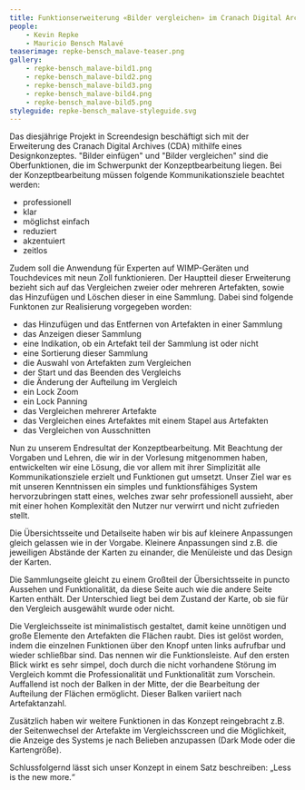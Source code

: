 ```yaml
---
title: Funktionserweiterung «Bilder vergleichen» im Cranach Digital Archive
people:
    - Kevin Repke
    - Mauricio Bensch Malavé
teaserimage: repke-bensch_malave-teaser.png
gallery:
    - repke-bensch_malave-bild1.png
    - repke-bensch_malave-bild2.png
    - repke-bensch_malave-bild3.png
    - repke-bensch_malave-bild4.png
    - repke-bensch_malave-bild5.png
styleguide: repke-bensch_malave-styleguide.svg
---
```


Das diesjährige Projekt in Screendesign beschäftigt sich mit der Erweiterung des Cranach Digital Archives (CDA) mithilfe eines Designkonzeptes. "Bilder einfügen" und "Bilder vergleichen" sind die Oberfunktionen, die im Schwerpunkt der Konzeptbearbeitung liegen. Bei der Konzeptbearbeitung müssen folgende Kommunikationsziele beachtet werden:

- professionell
- klar
- möglichst einfach
- reduziert
- akzentuiert 
- zeitlos

Zudem soll die Anwendung für Experten auf WIMP-Geräten und Touchdevices mit neun Zoll funktionieren.
Der Hauptteil dieser Erweiterung bezieht sich auf das Vergleichen zweier oder mehreren Artefakten, sowie das Hinzufügen und Löschen dieser in eine Sammlung. Dabei sind folgende Funktonen zur Realisierung vorgegeben worden:

- das Hinzufügen und das Entfernen von Artefakten in einer Sammlung
- das Anzeigen dieser Sammlung
- eine Indikation, ob ein Artefakt teil der Sammlung ist oder nicht
- eine Sortierung dieser Sammlung
- die Auswahl von Artefakten zum Vergleichen
- der Start und das Beenden des Vergleichs
- die Änderung der Aufteilung im Vergleich
- ein Lock Zoom
- ein Lock Panning
- das Vergleichen mehrerer Artefakte
- das Vergleichen eines Artefaktes mit einem Stapel aus Artefakten
- das Vergleichen von Ausschnitten


Nun zu unserem Endresultat der Konzeptbearbeitung. Mit Beachtung der Vorgaben und Lehren, die wir in der Vorlesung mitgenommen haben, entwickelten wir eine Lösung, die vor allem mit ihrer Simplizität alle Kommunikationsziele erzielt und Funktionen gut umsetzt. Unser Ziel war es mit unseren Kenntnissen ein simples und funktionsfähiges System hervorzubringen statt eines, welches zwar sehr professionell aussieht, aber mit einer hohen Komplexität den Nutzer nur verwirrt und nicht zufrieden stellt.

Die Übersichtsseite und Detailseite haben wir bis auf kleinere Anpassungen gleich gelassen wie in der Vorgabe. Kleinere Anpassungen sind z.B. die jeweiligen Abstände der Karten zu einander, die Menüleiste und das Design der Karten.

Die Sammlungseite gleicht zu einem Großteil der Übersichtsseite in puncto Aussehen und Funktionalität, da diese Seite auch wie die andere Seite Karten enthält. Der Unterschied liegt bei dem Zustand der Karte, ob sie für den Vergleich ausgewählt wurde oder nicht.

Die Vergleichsseite ist minimalistisch gestaltet, damit keine unnötigen und große Elemente den Artefakten die Flächen raubt. Dies ist gelöst worden, indem die einzelnen Funktionen über den Knopf unten links aufrufbar und wieder schließbar sind. Das nennen wir die Funktionsleiste. Auf den ersten Blick wirkt es sehr simpel, doch durch die nicht vorhandene Störung im Vergleich kommt die Professionalität und Funktionalität zum Vorschein. Auffallend ist noch der Balken in der Mitte, der die Bearbeitung der Aufteilung der Flächen ermöglicht. Dieser Balken variiert nach Artefaktanzahl.

Zusätzlich haben wir weitere Funktionen in das Konzept reingebracht z.B. der Seitenwechsel der Artefakte im Vergleichsscreen und die Möglichkeit, die Anzeige des Systems je nach Belieben anzupassen (Dark Mode oder die Kartengröße).

Schlussfolgernd lässt sich unser Konzept in einem Satz beschreiben:
„Less is the new more.“
